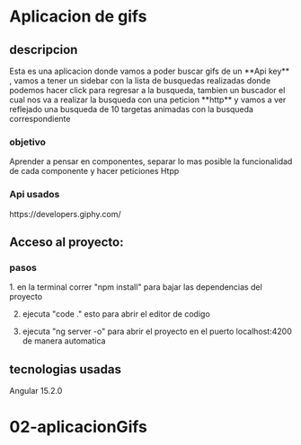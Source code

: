 # Aplicacion de gifs

## descripcion
<p>
Esta es una aplicacion donde vamos a poder buscar gifs de un **Api key** , vamos a tener un sidebar con la lista de busquedas realizadas donde podemos hacer click para regresar a la busqueda, tambien un buscador el cual nos va a realizar la busqueda con una peticion **http** y vamos a ver reflejado una busqueda de 10 targetas animadas con la busqueda correspondiente
</p>

### objetivo 
<p>
Aprender a pensar en componentes, separar lo mas posible la funcionalidad de cada componente y hacer peticiones Htpp
</p>

### Api usados
<p>
https://developers.giphy.com/
</p>

## Acceso al proyecto:
### pasos
<p>
1. en la terminal correr "npm install" para bajar las dependencias del proyecto

2. ejecuta "code ." esto para abrir el editor de codigo

3. ejecuta "ng server -o" para abrir el proyecto en el puerto localhost:4200 de manera automatica
</p>

## tecnologias usadas
<p>
Angular 15.2.0
</p>

# 02-aplicacionGifs
